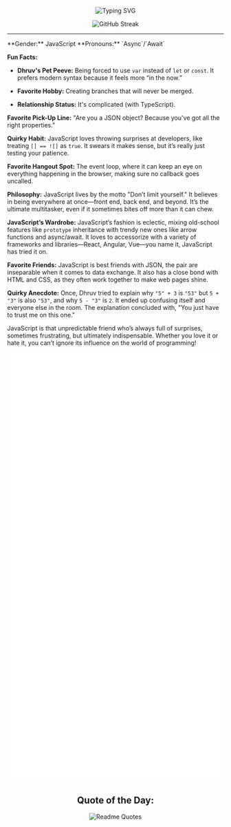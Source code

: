 <p align="center">
  <img src="https://readme-typing-svg.herokuapp.com?font=Work+Sans&duration=4500&pause=500&center=true&vCenter=true&random=false&width=435&lines=Namaste%F0%9F%99%8F;It's+good+to+see+you+%F0%9F%98%84;You+can+scroll+to+know+about+me+%F0%9F%91%87" alt="Typing SVG" />
</p>


<p align="center">
  <img src="https://streak-stats.demolab.com?user=dhruvjsx&theme=dark&background=0D1117" width="500" alt="GitHub Streak" />
</p>

<hr/>
**Gender:** JavaScript  
**Pronouns:** `Async`/`Await`

**Fun Facts:**

- **Dhruv's Pet Peeve:** Being forced to use `var` instead of `let` or `const`. It prefers modern syntax because it feels more “in the now.”
  
- **Favorite Hobby:** Creating branches that will never be merged.
  
- **Relationship Status:** It's complicated (with TypeScript).

**Favorite Pick-Up Line:** "Are you a JSON object? Because you've got all the right properties."

**Quirky Habit:** JavaScript loves throwing surprises at developers, like treating `[] == ![]` as `true`. It swears it makes sense, but it’s really just testing your patience.

**Favorite Hangout Spot:** The event loop, where it can keep an eye on everything happening in the browser, making sure no callback goes uncalled.

**Philosophy:** JavaScript lives by the motto "Don’t limit yourself." It believes in being everywhere at once—front end, back end, and beyond. It’s the ultimate multitasker, even if it sometimes bites off more than it can chew.

**JavaScript’s Wardrobe:** JavaScript’s fashion is eclectic, mixing old-school features like `prototype` inheritance with trendy new ones like arrow functions and async/await. It loves to accessorize with a variety of frameworks and libraries—React, Angular, Vue—you name it, JavaScript has tried it on.

**Favorite Friends:** JavaScript is best friends with JSON, the pair are inseparable when it comes to data exchange. It also has a close bond with HTML and CSS, as they often work together to make web pages shine.

**Quirky Anecdote:** Once, Dhruv tried to explain why `"5" + 3` is `"53"` but `5 + "3"` is also `"53"`, and why `5 - "3"` is `2`. It ended up confusing itself and everyone else in the room. The explanation concluded with, "You just have to trust me on this one."


JavaScript is that unpredictable friend who’s always full of surprises, sometimes frustrating, but ultimately indispensable. Whether you love it or hate it, you can’t ignore its influence on the world of programming!
<p align="center">
  <img src="/github-metrics.svg" alt="Metrics" width="500">
</p>


<div align="center">
  <h2>Quote of the Day:</h2>
  <p>
    <img src="https://quotes-github-readme.vercel.app/api?type=horizontal&theme=catppuccin_Mocha" width="500" alt="Readme Quotes" />
  </p>
</div>
